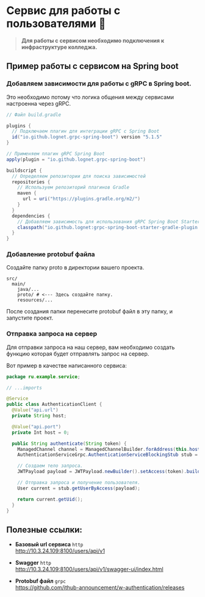 # Сервис для работы с пользователями 🤟

> **Для работы с сервисом необходимо подключения к инфраструктуре колледжа.**

## Пример работы с сервисом на Spring boot

### Добавляем зависимости для работы с gRPC в Spring boot.

Это необходимо потому что логика общения между сервисами настроенна через gRPC.

```gradle
// Файл build.gradle

plugins {
  // Подключаем плагин для интеграции gRPC с Spring Boot
  id("io.github.lognet.grpc-spring-boot") version "5.1.5"
}

// Применяем плагин gRPC Spring Boot
apply(plugin = "io.github.lognet.grpc-spring-boot")

buildscript {
  // Определяем репозитории для поиска зависимостей
  repositories {
    // Используем репозиторий плагинов Gradle
    maven {
      url = uri("https://plugins.gradle.org/m2/")
    }
  }
  dependencies {
    // Добавляем зависимость для использования gRPC Spring Boot Starter Gradle Plugin
    classpath("io.github.lognet:grpc-spring-boot-starter-gradle-plugin:5.1.5")
  }
}
```

### Добавление protobuf файла

Создайте папку proto в директории вашего проекта.

```
src/
  main/
    java/...
    proto/ # <--- Здесь создайте папку.
    resources/...
```

После создания папки перенесите protobuf файл в эту папку, и запустите проект.

### Отправка запроса на сервер

Для отправки запроса на наш сервер, вам необходимо создать функцию которая будет отправлять запрос на сервер.

Вот пример в качестве написанного сервиса:

```java
package ru.example.service;

// ...imports

@Service
public class AuthenticationClient {
  @Value("api.url")
  private String host;

  @Value("api.port")
  private Int host = 0;

  public String authenticate(String token) {
    ManagedChannel channel = ManagedChannelBuilder.forAddress(this.host, this.port).usePlaintext().build();
    AuthenticationServiceGrpc.AuthenticationServiceBlockingStub stub = AuthenticationServiceGrpc.newBlockingStub(channel);

    // Создаем тело запроса.
    JWTPayload payload = JWTPayload.newBuilder().setAccess(token).build();

    // Отправка запроса и получение пользователя.
    User current = stub.getUserByAccess(payload);

    return current.getUid();
  }
}
```

## Полезные ссылки:

- <b>Базовый url сервиса</b> `http`\
   http://10.3.24.109:8100/users/api/v1

- <b>Swagger</b> `http`\
  http://10.3.24.109:8100/users/api/v1/swagger-ui/index.html

- <b>Protobuf файл</b> `grpc`\
  https://github.com/ithub-announcement/w-authentication/releases
